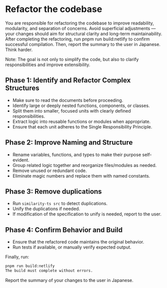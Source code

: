 # Refactor the codebase

You are responsible for refactoring the codebase to improve readability, modularity, and separation of concerns.
Avoid superficial adjustments — your changes should aim for structural clarity and long-term maintainability.
After completing the refactoring, run pnpm run build:netlify to confirm successful compilation.
Then, report the summary to the user in Japanese.
Think harder.

Note: The goal is not only to simplify the code, but also to clarify responsibilities and improve extensibility.

## Phase 1: Identify and Refactor Complex Structures

- Make sure to read the documents before proceeding.
- Identify large or deeply nested functions, components, or classes.
- Split them into smaller, focused units with clearly defined responsibilities.
- Extract logic into reusable functions or modules when appropriate.
- Ensure that each unit adheres to the Single Responsibility Principle.

## Phase 2: Improve Naming and Structure

- Rename variables, functions, and types to make their purpose self-evident.
- Group related logic together and reorganize files/modules as needed.
- Remove unused or redundant code.
- Eliminate magic numbers and replace them with named constants.

## Phase 3: Remove duplications

- Run `similarity-ts src` to detect duplications.
- Unify the duplications if needed.
- If modification of the specification to unify is needed, report to the user.

## Phase 4: Confirm Behavior and Build

- Ensure that the refactored code maintains the original behavior.
- Run tests if available, or manually verify expected output.

Finally, run:

```bash
pnpm run build:netlify
The build must complete without errors.
```

Report the summary of your changes to the user in Japanese.

